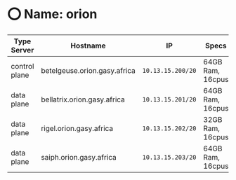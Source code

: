 # :o: Name: orion

| Type Server   | Hostname                     |  IP               | Specs                 |
|---------------|------------------------------|-------------------|-----------------------|
| control plane | betelgeuse.orion.gasy.africa | `10.13.15.200/20` | 64GB Ram,      16cpus |
| data plane    | bellatrix.orion.gasy.africa  | `10.13.15.201/20` | 64GB Ram,      16cpus |
| data plane    | rigel.orion.gasy.africa      | `10.13.15.202/20` | 32GB Ram,      16cpus |
| data plane    | saiph.orion.gasy.africa      | `10.13.15.203/20` | 64GB Ram,      16cpus |
